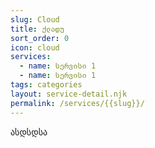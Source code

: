 ```yaml
---
slug: Cloud
title: ქლადუ
sort_order: 0
icon: cloud
services:
  - name: სერვისი 1
  - name: სერვისი 1
tags: categories
layout: service-detail.njk
permalink: /services/{{slug}}/
---
```

ასდსდსა
